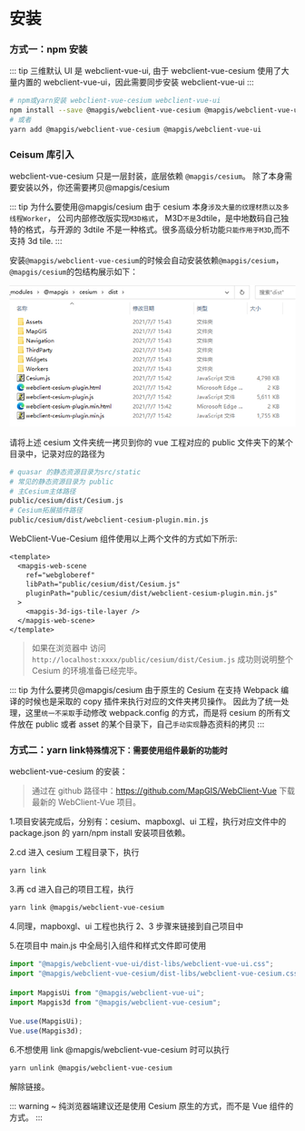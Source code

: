 # 安装

### 方式一：npm 安装

::: tip 三维默认 UI 是 webclient-vue-ui,
由于 webclient-vue-cesium 使用了大量内置的 webclient-vue-ui，因此需要同步安装 webclient-vue-ui
:::

```bash
# npm或yarn安装 webclient-vue-cesium webclient-vue-ui
npm install --save @mapgis/webclient-vue-cesium @mapgis/webclient-vue-ui
# 或者
yarn add @mapgis/webclient-vue-cesium @mapgis/webclient-vue-ui
```

### Ceisum 库引入

webclient-vue-cesium 只是一层封装，底层依赖 `@mapgis/cesium`。 除了本身需要安装以外，你还需要拷贝@mapgis/cesium

::: tip 为什么要使用@mapgis/cesium
由于 cesium 本身`涉及大量的纹理材质以及多线程Worker`， 公司内部修改版实现`M3D格式`， M3D`不是`3dtile，是中地数码自己独特的格式，与开源的 3dtile 不是一种格式。很多高级分析功能`只能作用于M3D`,而不支持 3d tile.
:::

安装`@mapgis/webclient-vue-cesium`的时候会自动安装依赖`@mapgis/cesium`，`@mapgis/cesium`的包结构展示如下：

![代码结构](./cesium_dist.png)

请将上述 cesium 文件夹统一拷贝到你的 vue 工程对应的 public 文件夹下的某个目录中，记录对应的路径为

```sh
# quasar 的静态资源目录为src/static
# 常见的静态资源目录为 public
# 主Cesium主体路径
public/cesium/dist/Cesium.js
# Cesium拓展插件路径
public/cesium/dist/webclient-cesium-plugin.min.js
```

WebClient-Vue-Cesium 组件使用以上两个文件的方式如下所示:

```vue
<template>
  <mapgis-web-scene
    ref="webgloberef"
    libPath="public/cesium/dist/Cesium.js"
    pluginPath="public/cesium/dist/webclient-cesium-plugin.min.js"
  >
    <mapgis-3d-igs-tile-layer />
  </mapgis-web-scene>
</template>
```

> 如果在浏览器中 访问 `http://localhost:xxxx/public/cesium/dist/Cesium.js` 成功则说明整个 Cesium 的环境准备已经完毕。

::: tip 为什么要拷贝@mapgis/cesium
由于原生的 Cesium 在支持 Webpack 编译的时候也是采取的 copy 插件来执行对应的文件夹拷贝操作。 因此为了统一处理，这里`统一不采取`手动修改 webpack.config 的方式，而是将 cesium 的所有文件放在 public 或者 asset 的某个目录下，自己`手动实现`静态资料的拷贝
:::

### 方式二：yarn link`特殊情况下：需要使用组件最新的功能时`

webclient-vue-cesium 的安装：

> 通过在 github 路径中：https://github.com/MapGIS/WebClient-Vue 下载最新的 WebClient-Vue 项目。

1.项目安装完成后，分别有：cesium、mapboxgl、ui 工程，执行对应文件中的 package.json 的 yarn/npm install 安装项目依赖。

2.cd 进入 cesium 工程目录下，执行

```bash
yarn link
```

3.再 cd 进入自己的项目工程，执行

```bash
yarn link @mapgis/webclient-vue-cesium
```

4.同理，mapboxgl、ui 工程也执行 2、3 步骤来链接到自己项目中

5.在项目中 main.js 中全局引入组件和样式文件即可使用

```js
import "@mapgis/webclient-vue-ui/dist-libs/webclient-vue-ui.css";
import "@mapgis/webclient-vue-cesium/dist-libs/webclient-vue-cesium.css";

import MapgisUi from "@mapgis/webclient-vue-ui";
import Mapgis3d from "@mapgis/webclient-vue-cesium";

Vue.use(MapgisUi);
Vue.use(Mapgis3d);
```

6.不想使用 link @mapgis/webclient-vue-cesium 时可以执行

```bash
yarn unlink @mapgis/webclient-vue-cesium
```

解除链接。

::: warning
~ 纯浏览器端建议还是使用 Cesium 原生的方式，而不是 Vue 组件的方式。
:::
